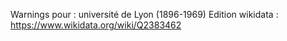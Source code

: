 Warnings pour : université de Lyon (1896-1969)
Edition wikidata : https://www.wikidata.org/wiki/Q2383462 

